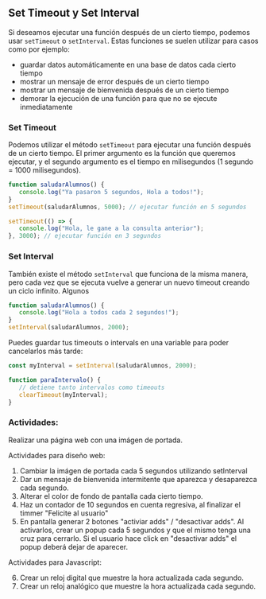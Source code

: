 ## Set Timeout y Set Interval

Si deseamos ejecutar una función después de un cierto tiempo, podemos usar `setTimeout` o `setInterval`. Estas funciones se suelen utilizar para casos como por ejemplo:

-  guardar datos automáticamente en una base de datos cada cierto tiempo
-  mostrar un mensaje de error después de un cierto tiempo
-  mostrar un mensaje de bienvenida después de un cierto tiempo
-  demorar la ejecución de una función para que no se ejecute inmediatamente

### Set Timeout

Podemos utilizar el método `setTimeout` para ejecutar una función después de un cierto tiempo. El primer argumento es la función que queremos ejecutar, y el segundo argumento es el tiempo en milisegundos (1 segundo = 1000 milisegundos).

```js
function saludarAlumnos() {
   console.log("Ya pasaron 5 segundos, Hola a todos!");
}
setTimeout(saludarAlumnos, 5000); // ejecutar función en 5 segundos

setTimeout(() => {
   console.log("Hola, le gane a la consulta anterior");
}, 3000); // ejecutar función en 3 segundos
```

### Set Interval

También existe el método `setInterval` que funciona de la misma manera, pero cada vez que se ejecuta vuelve a generar un nuevo timeout creando un ciclo infinito.
Algunos

```js
function saludarAlumnos() {
   console.log("Hola a todos cada 2 segundos!");
}
setInterval(saludarAlumnos, 2000);
```

Puedes guardar tus timeouts o intervals en una variable para poder cancelarlos más tarde:

```js
const myInterval = setInterval(saludarAlumnos, 2000);

function paraIntervalo() {
   // detiene tanto intervalos como timeouts
   clearTimeout(myInterval);
}
```

### Actividades:

Realizar una página web con una imágen de portada.

Actividades para diseño web:

1. Cambiar la imágen de portada cada 5 segundos utilizando setInterval
2. Dar un mensaje de bienvenida intermitente que aparezca y desaparezca cada segundo.
3. Alterar el color de fondo de pantalla cada cierto tiempo.
4. Haz un contador de 10 segundos en cuenta regresiva, al finalizar el timmer "Felicite al usuario"
5. En pantalla generar 2 botones "activiar adds" / "desactivar adds". Al activarlos, crear un popup cada 5 segundos y que el mismo tenga una cruz para cerrarlo. Si el usuario hace click en "desactivar adds" el popup deberá dejar de aparecer.

Actividades para Javascript:

6. Crear un reloj digital que muestre la hora actualizada cada segundo.
7. Crear un reloj analógico que muestre la hora actualizada cada segundo.

